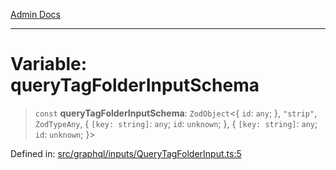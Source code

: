 [Admin Docs](/)

***

# Variable: queryTagFolderInputSchema

> `const` **queryTagFolderInputSchema**: `ZodObject`\<\{ `id`: `any`; \}, `"strip"`, `ZodTypeAny`, \{ `[key: string]`: `any`;  `id`: `unknown`; \}, \{ `[key: string]`: `any`;  `id`: `unknown`; \}\>

Defined in: [src/graphql/inputs/QueryTagFolderInput.ts:5](https://github.com/PalisadoesFoundation/talawa-api/blob/9f305099d404e8f36dd8bdadb150fba1e7235da9/src/graphql/inputs/QueryTagFolderInput.ts#L5)
